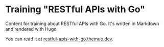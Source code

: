 # Training "RESTful APIs with Go"

Content for training about RESTful APIs with Go. It's written in Markdown
and rendered with Hugo.

You can read it at [restful-apis-with-go.themue.dev](https://restful-apis-with-go.themue.dev).


